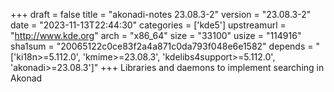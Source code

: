 +++
draft = false
title = "akonadi-notes 23.08.3-2"
version = "23.08.3-2"
date = "2023-11-13T22:44:30"
categories = ['kde5']
upstreamurl = "http://www.kde.org"
arch = "x86_64"
size = "33100"
usize = "114916"
sha1sum = "20065122c0ce83f2a4a871c0da793f048e6e1582"
depends = "['ki18n>=5.112.0', 'kmime>=23.08.3', 'kdelibs4support>=5.112.0', 'akonadi>=23.08.3']"
+++
Libraries and daemons to implement searching in Akonad